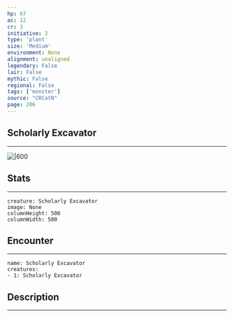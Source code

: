 ```yaml
---
hp: 67
ac: 12
cr: 3
initiative: 2
type: 'plant'    
size: 'Medium'
environment: None
alignment: unaligned
legendary: False
lair: False
mythic: False
regional: False
tags: ['monster']
source: "CRCotN"
page: 206
---
```


## Scholarly Excavator
---

![|600](D:/Program%20Files/5e.tools/img/bestiary/CRCotN/Scholarly%20Excavator.webp)

## Stats
---

```statblock
creature: Scholarly Excavator
image: None
columnHeight: 500
columnWidth: 500
```

## Encounter
---

```encounter-table
name: Scholarly Excavator
creatures:
- 1: Scholarly Excavator
```

## Description
---




